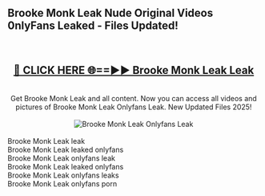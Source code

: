 <h2>Brooke Monk Leak Nude Original Videos 0nlyFans Leaked - Files Updated! </h2>
<br>
<div align="center">
<h2><a href="https://213.232.235.80/live/video.php?q=brooke-monk-leak" rel="nofollow">🔴 CLICK HERE 🌐==►► Brooke Monk Leak Leak</a></h2>
<br>
Get Brooke Monk Leak and all content. Now you can access all videos and pictures of Brooke Monk Leak Onlyfans Leak. New Updated Files 2025!
<br>
<br>
<a href="https://213.232.235.80/live/video.php?q=brooke-monk-leak" rel="nofollow" data-target="animated-image.originalLink"><img src="https://i.imgur.com/1EjSzPs.png" alt="Brooke Monk Leak Onlyfans Leak" style="max-width: 100%; display: inline-block;" data-target="animated-image.originalImage"></a>
</div>
<br>
Brooke Monk Leak leak<br>
Brooke Monk Leak leaked onlyfans<br>
Brooke Monk Leak onlyfans leak<br>
Brooke Monk Leak leaked onlyfans<br>
Brooke Monk Leak onlyfans leaks<br>
Brooke Monk Leak onlyfans porn
